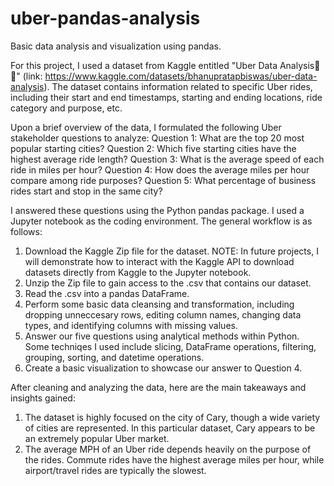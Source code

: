 # uber-pandas-analysis
Basic data analysis and visualization using pandas. 

For this project, I used a dataset from Kaggle entitled "Uber Data Analysis🚗 🚕" (link: https://www.kaggle.com/datasets/bhanupratapbiswas/uber-data-analysis). The dataset contains information related to specific Uber rides, including their start and end timestamps, starting and ending locations, ride category and purpose, etc.

Upon a brief overview of the data, I formulated the following Uber stakeholder questions to analyze: 
  Question 1: What are the top 20 most popular starting cities? 
  Question 2: Which five starting cities have the highest average ride length? 
  Question 3: What is the average speed of each ride in miles per hour? 
  Question 4: How does the average miles per hour compare among ride purposes?
  Question 5: What percentage of business rides start and stop in the same city?

I answered these questions using the Python pandas package. I used a Jupyter notebook as the coding environment. The general workflow is as follows: 
  1. Download the Kaggle Zip file for the dataset.
     NOTE: In future projects, I will demonstrate how to interact with the Kaggle API to download datasets directly from Kaggle to the Jupyter notebook.
  2. Unzip the Zip file to gain access to the .csv that contains our dataset.
  3. Read the .csv into a pandas DataFrame.
  4. Perform some basic data cleansing and transformation, including dropping unneccesary rows, editing column names, changing data types, and identifying columns with missing values.
  5. Answer our five questions using analytical methods within Python. Some techniqes I used include slicing, DataFrame operations, filtering, grouping, sorting, and datetime operations.
  6. Create a basic visualization to showcase our answer to Question 4.

After cleaning and analyzing the data, here are the main takeaways and insights gained: 
  1. The dataset is highly focused on the city of Cary, though a wide variety of cities are represented. In this particular dataset, Cary appears to be an extremely popular Uber market. 
  2. The average MPH of an Uber ride depends heavily on the purpose of the rides. Commute rides have the highest average miles per hour, while airport/travel rides are typically the slowest. 
